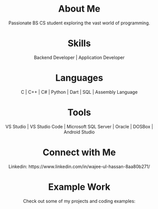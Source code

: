 <h1 align="center">About Me</h1>
<p align="center">Passionate BS CS student exploring the vast world of programming.</p>



<!-- Your existing content below -->

<h1 align="center">Skills</h1>
<p align="center">
  Backend Developer | Application Developer
</p>

<h1 align="center">Languages</h1>
<p align="center">
  C | C++ | C# | Python | Dart | SQL | Assembly Language
</p>

<h1 align="center">Tools</h1>
<p align="center">
  VS Studio | VS Studio Code | Microsoft SQL Server | Oracle | DOSBox | Android Studio
</p>

<h1 align="center">Connect with Me</h1>
<p align="center">
  Linkedin: https://www.linkedin.com/in/wajee-ul-hassan-8aa80b271/
</p>

<h1 align="center">Example Work</h1>
<p align="center">Check out some of my projects and coding examples:</p>
